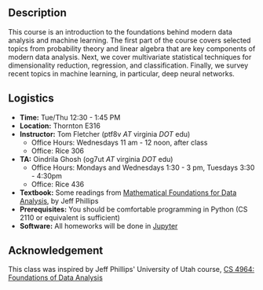 ## Description

This course is an introduction to the foundations behind modern data analysis
and machine learning.  The first part of the course covers selected topics from
probability theory and linear algebra that are key components of modern data
analysis. Next, we cover multivariate statistical techniques for dimensionality
reduction, regression, and classification. Finally, we survey recent topics in
machine learning, in particular, deep neural networks.

## Logistics

* **Time:** Tue/Thu 12:30 - 1:45 PM
* **Location:** Thornton E316
* **Instructor:** Tom Fletcher (ptf8v *AT* virginia *DOT* edu)
  - Office Hours: Wednesdays 11 am - 12 noon, after class
  - Office: Rice 306
* **TA:** Oindrila Ghosh (og7ut *AT* virginia *DOT* edu)
  - Office Hours: Mondays and Wednesdays 1:30 - 3 pm, Tuesdays 3:30 - 4:30pm
  - Office: Rice 436
* **Textbook:** Some readings from [Mathematical Foundations for Data Analysis](http://www.cs.utah.edu/~jeffp/M4D/M4D.html), by Jeff Phillips
* **Prerequisites:** You should be comfortable programming in Python (CS 2110 or equivalent is sufficient)
* **Software:** All homeworks will be done in [Jupyter](https://jupyter.org)

## Acknowledgement
This class was inspired by Jeff Phillips' University of Utah course, [CS 4964: Foundations of Data Analysis](http://www.cs.utah.edu/~jeffp/teaching/FoDA.html)

